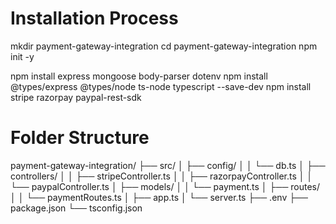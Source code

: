 # Installation Process

mkdir payment-gateway-integration
cd payment-gateway-integration
npm init -y

npm install express mongoose body-parser dotenv
npm install @types/express @types/node ts-node typescript --save-dev
npm install stripe razorpay paypal-rest-sdk

# Folder Structure

payment-gateway-integration/
├── src/
│ ├── config/
│ │ └── db.ts
│ ├── controllers/
│ │ ├── stripeController.ts
│ │ ├── razorpayController.ts
│ │ └── paypalController.ts
│ ├── models/
│ │ └── payment.ts
│ ├── routes/
│ │ └── paymentRoutes.ts
│ ├── app.ts
│ └── server.ts
├── .env
├── package.json
└── tsconfig.json


